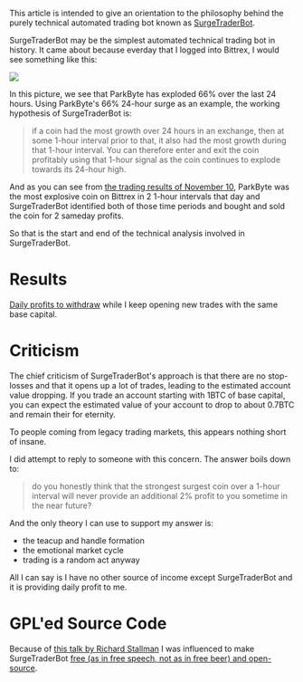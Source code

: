 This article is intended to give an orientation to the philosophy behind the purely 
technical automated trading bot known as [SurgeTraderBot](https://www.reddit.com/r/surgetraderbot/).

SurgeTraderBot may be the simplest automated technical trading bot in history. It came
about because everday that I logged into Bittrex, I would see something like this:

![](http://take.ms/pc52i)

In this picture, we see that ParkByte has exploded 66% over the last 24 hours. Using
ParkByte's 66% 24-hour surge as an example, the working hypothesis of SurgeTraderBot is:

> if a coin had the most growth over 24 hours in an exchange, then at some 1-hour
> interval prior to that, it also had the most growth during that 1-hour interval.
> You can therefore enter and exit the coin profitably using that 1-hour signal
> as the coin continues to explode towards its 24-hour high.

And as you can see from [the trading results of November 10](http://surgetraderbot.blogspot.com/2017/11/yesterdays-profit-report-for-ini_10.html), 
ParkByte was the most explosive coin on Bittrex in 2 1-hour 
intervals that day and SurgeTraderBot identified both of those time periods and
bought and sold the coin for 2 sameday profits.

So that is the start and end of the technical analysis involved in SurgeTraderBot.

# Results

[Daily profits to withdraw](https://www.reddit.com/r/surgetraderbot/) while I keep
opening new trades with the same base capital.

# Criticism

The chief criticism of SurgeTraderBot's approach is that there are no stop-losses and 
that it opens up a lot of trades, leading to the estimated account value dropping. If
you trade an account starting with 1BTC of base capital, you can expect the estimated
value of your account to drop to about 0.7BTC and remain their for eternity.

To people coming from legacy trading markets, this appears nothing short of insane.

I did attempt to reply to someone with this concern. The answer boils down to:

> do you honestly think that the strongest surgest coin over a 1-hour interval
> will never provide an additional 2% profit to you sometime in the near future?

And the only theory I can use to support my answer is:

* the teacup and handle formation
* the emotional market cycle
* trading is a random act anyway

All I can say is I have no other source of income except SurgeTraderBot and it is 
providing daily profit to me. 

# GPL'ed Source Code

Because of [this talk by Richard Stallman](https://www.youtube.com/watch?v=Ag1AKIl_2GM)
I was influenced to make 
SurgeTraderBot 
[free (as in free speech, not as in free beer) and open-source](https://gitlab.com/metaperl/surgetrader).

